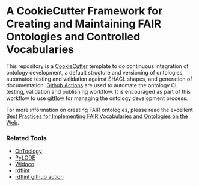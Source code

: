 # A CookieCutter Framework for Creating and Maintaining FAIR Ontologies and Controlled Vocabularies


This repository is a [CookieCutter](https://cookiecutter.readthedocs.io/en/1.7.2/) template to do continuous integration of ontology development, a default structure and versioning of ontologies, automated testing and validation against SHACL shapes, and generation of documentation. [Github Actions](https://github.com/features/actions) are used to automate the ontology CI, testing, validation and publishing workflow.  It is encouraged as part of this workflow to use [gitflow](https://datasift.github.io/gitflow/) for managing the ontology development process.


For more information on creating FAIR ontologies, please read the excellent [Best Practices for Implementing FAIR Vocabularies and Ontologies on the Web](https://arxiv.org/abs/2003.13084).



### Related Tools

* [OnToology](https://github.com/OnToology/OnToology)
* [PyLODE](https://github.com/rdflib/pyLODE)
* [Widoco](https://github.com/dgarijo/Widoco)
* [rdflint](https://github.com/imas/rdflint)
* [rdflint github action](https://github.com/imas/setup-rdflint)

